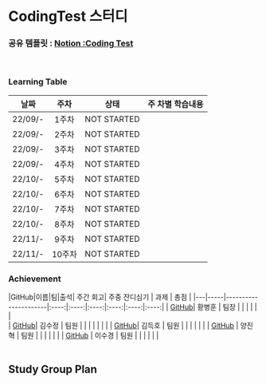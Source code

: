 # CodingTest 스터디


### 공유 템플릿 : [Notion :Coding Test](https://www.notion.so/CodingTest-Study-b2273afae53c4f2e93bf9dc8b398231c)

<br>

### Learning Table

|날짜|주차|상태|주 차별 학습내용|
|----|:----:|:----:|:----|
|22/09/-|1주차|NOT STARTED  ||
|22/09/-|2주차|NOT STARTED  ||
|22/09/-|3주차|NOT STARTED  ||
|22/09/-|4주차|NOT STARTED  ||
|22/10/-|5주차|NOT STARTED  ||
|22/10/-|6주차|NOT STARTED  ||
|22/10/-|7주차|NOT STARTED  ||
|22/10/-|8주차|NOT STARTED  ||
|22/11/-|9주차|NOT STARTED  ||
|22/11/-|10주차|NOT STARTED ||


### Achievement



|GitHub|이름|팀|출석| 주간 회고| 주중 잔디심기 | 과제 | 총점 |
|---|-----|----------------------|:----:|:----:|:----:|:----:|:----:|:----:| 
| [GitHub](https://github.com/HwangBBang)| 황병훈 | 팀장 | | | | | |   
| [GitHub](https://github.com/123ksj)| 김수정 | 팀원 |  | | | | | |
| [GitHub](https://github.com/subsub97)| 김득호 | 팀원 | | | | | |
| [GitHub](https://github.com/YangJinHyeok) | 양진혁 | 팀원 | | | | | |
| [GitHub](https://github.com/sugyeong-lee) | 이수경 | 팀원 | | | | | |
<br><br>

## Study Group Plan

